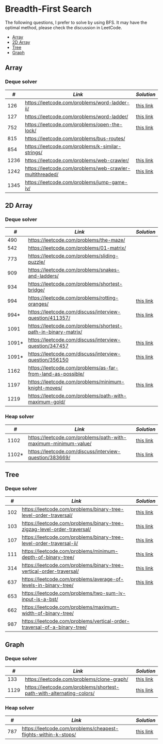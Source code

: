 # Breadth-First Search

The following questions, I prefer to solve by using BFS. It may have the optimal method, please check the discussion in LeetCode.  

* [Array](##Array)
* [2D Array](##2D-Array)
* [Tree](##Tree)
* [Graph](##Graph)

## Array
### Deque solver

| *#* | *Link* | *Solution* |
| ---- | --------------------------------- | --------------------------------- |
| 126 | https://leetcode.com/problems/word-ladder-ii/ | [this link](../practice/solution/0126_word_ladder_ii.py) |
| 127 | https://leetcode.com/problems/word-ladder/ | [this link](../practice/solution/0127_word_ladder.py) |
| 752 | https://leetcode.com/problems/open-the-lock/ | [this link](../practice/solution/0752_open_the_lock.py) |
| 815 | https://leetcode.com/problems/bus-routes/ | |
| 854 | https://leetcode.com/problems/k-similar-strings/ | |
| 1236 | https://leetcode.com/problems/web-crawler/ | [this link](../practice/solution/1236_web_crawler.py)|
| 1242 | https://leetcode.com/problems/web-crawler-multithreaded/ | [this link](../practice/solution/1242_web_crawler_multithreaded.py)| 
| 1345 | https://leetcode.com/problems/jump-game-iv/ | |

## 2D Array
### Deque solver

| *#* | *Link* | *Solution* |
| ---- | --------------------------------- | --------------------------------- |
| 490 | https://leetcode.com/problems/the-maze/ | |
| 542 | https://leetcode.com/problems/01-matrix/ | |
| 773 | https://leetcode.com/problems/sliding-puzzle/ | |
| 909 | https://leetcode.com/problems/snakes-and-ladders/ | |
| 934 | https://leetcode.com/problems/shortest-bridge/ | | 
| 994 | https://leetcode.com/problems/rotting-oranges/ | [this link](../practice/solution/0994_rotting_oranges.py) |
| 994* | https://leetcode.com/discuss/interview-question/411357/ | [this link](../practice/a/min_hour.py) |
| 1091 | https://leetcode.com/problems/shortest-path-in-binary-matrix/ | |
| 1091* | https://leetcode.com/discuss/interview-question/347457 | [this link](../practice/a/treasure_island.py) |
| 1091* | https://leetcode.com/discuss/interview-question/356150 | [this link](../practice/a/treasure_island_ii.py) |
| 1162 | https://leetcode.com/problems/as-far-from-land-as-possible/ | |
| 1197 | https://leetcode.com/problems/minimum-knight-moves/ | [this link](../practice/solution/1197_minimum_knight_moves.py) |
| 1219 | https://leetcode.com/problems/path-with-maximum-gold/ | |

### Heap solver

| *#* | *Link* | *Solution* |
| ---- | --------------------------------- | --------------------------------- |
| 1102 | https://leetcode.com/problems/path-with-maximum-minimum-value/ | [this link](../practice/solution/1102_path_with_maximum_minimum_value.py) |
| 1102* | https://leetcode.com/discuss/interview-question/383669/ | [this link](../practice/a/max_of_min_altitudes.py) | 

## Tree
### Deque solver

| *#* | *Link* | *Solution* |
| ---- | --------------------------------- | --------------------------------- |
| 102 | https://leetcode.com/problems/binary-tree-level-order-traversal/ | [this link](../practice/solution/0102_binary_tree_level_order_traversal.py) |
| 103 | https://leetcode.com/problems/binary-tree-zigzag-level-order-traversal/ | [this link](../practice/solution/0103_binary_tree_zigzag_level_order_traversal.py) |
| 107 | https://leetcode.com/problems/binary-tree-level-order-traversal-ii/ | [this link](../practice/solution/0107_binary_tree_level_order_traversal_ii.py) | 
| 111 | https://leetcode.com/problems/minimum-depth-of-binary-tree/ | [this link](../practice/solution/0111_minimum_depth_of_binary_tree.py) |
| 314 | https://leetcode.com/problems/binary-tree-vertical-order-traversal/ | [this link](../practice/solution/0314_binary_tree_vertical_order_traversal.py) |
| 637 | https://leetcode.com/problems/average-of-levels-in-binary-tree/ | [this link](../practice/solution/0637_average_of_levels_in_binary_tree.py) |
| 653 | https://leetcode.com/problems/two-sum-iv-input-is-a-bst/ | |
| 662 | https://leetcode.com/problems/maximum-width-of-binary-tree/ | |
| 987 | https://leetcode.com/problems/vertical-order-traversal-of-a-binary-tree/ | |

## Graph
### Deque solver
| *#* | *Link* | *Solution* |
| ---- | --------------------------------- | --------------------------------- |
| 133 | https://leetcode.com/problems/clone-graph/ | [this link](../practice/solution/0133_clone_graph.py) |
| 1129 | https://leetcode.com/problems/shortest-path-with-alternating-colors/ | [this link](../practice/solution/1129_shortest_path_with_alternating_colors.py) |

### Heap solver

| *#* | *Link* | *Solution* |
| ---- | --------------------------------- | --------------------------------- |
| 787 | https://leetcode.com/problems/cheapest-flights-within-k-stops/ | [this link](../practice/solution/0787_cheapest_flights_within_k_stops.py) |